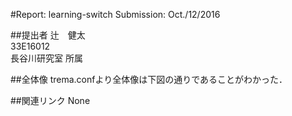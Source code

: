#Report: learning-switch
Submission: Oct./12/2016  

##提出者
辻　健太  
33E16012  
長谷川研究室 所属  

##全体像
trema.confより全体像は下図の通りであることがわかった．  


##関連リンク
None
